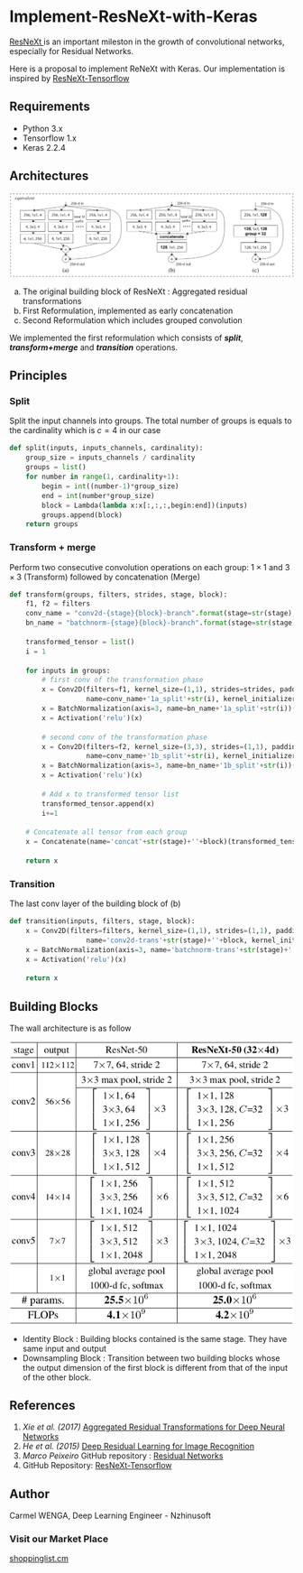 # Implement-ResNeXt-with-Keras

<a href="https://arxiv.org/pdf/1611.05431.pdf"> ResNeXt </a> is an important mileston in the growth of convolutional networks, especially for Residual Networks.

Here is a proposal to implement ReNeXt with Keras. Our implementation is inspired by <a href="https://github.com/taki0112/ResNeXt-Tensorflow">ResNeXt-Tensorflow</a>

## Requirements

<ul>
    <li> Python 3.x </li>
    <li> Tensorflow 1.x </li>
    <li> Keras 2.2.4 </li>
</ul>

## Architectures

<img src="images/building-block-reformulation.png"/>

<ol type="a">
    <li>The original building block of ResNeXt : Aggregated residual transformations</li>
    <li>First Reformulation, implemented as early concatenation</li>
    <li>Second Reformulation which includes grouped convolution</li>
</ol>

We implemented the first reformulation which consists of ***split***, ***transform+merge*** and ***transition*** operations.

## Principles

### Split

Split the input channels into groups. The total number of groups is equals to the cardinality which is $c=4$ in our case

```python
def split(inputs, inputs_channels, cardinality):
    group_size = inputs_channels / cardinality    
    groups = list()    
    for number in range(1, cardinality+1):
        begin = int((number-1)*group_size)
        end = int(number*group_size)
        block = Lambda(lambda x:x[:,:,:,begin:end])(inputs)
        groups.append(block)    
    return groups
```

### Transform + merge

Perform two consecutive convolution operations on each group: $1\times 1$ and $3\times 3$ (Transform) followed by concatenation (Merge)

```python
def transform(groups, filters, strides, stage, block):
    f1, f2 = filters    
    conv_name = "conv2d-{stage}{block}-branch".format(stage=str(stage), block=str(block))
    bn_name = "batchnorm-{stage}{block}-branch".format(stage=str(stage), block=str(block))
    
    transformed_tensor = list()
    i = 1
    
    for inputs in groups:
        # first conv of the transformation phase
        x = Conv2D(filters=f1, kernel_size=(1,1), strides=strides, padding="valid", 
                   name=conv_name+'1a_split'+str(i), kernel_initializer=glorot_uniform(seed=0))(inputs)
        x = BatchNormalization(axis=3, name=bn_name+'1a_split'+str(i))(x)
        x = Activation('relu')(x)

        # second conv of the transformation phase
        x = Conv2D(filters=f2, kernel_size=(3,3), strides=(1,1), padding="same", 
                   name=conv_name+'1b_split'+str(i), kernel_initializer=glorot_uniform(seed=0))(x)
        x = BatchNormalization(axis=3, name=bn_name+'1b_split'+str(i))(x)
        x = Activation('relu')(x)
        
        # Add x to transformed tensor list
        transformed_tensor.append(x)
        i+=1
        
    # Concatenate all tensor from each group
    x = Concatenate(name='concat'+str(stage)+''+block)(transformed_tensor)
    
    return x
```

### Transition

The last conv layer of the building block of (b)

```python
def transition(inputs, filters, stage, block):
    x = Conv2D(filters=filters, kernel_size=(1,1), strides=(1,1), padding="valid", 
                   name='conv2d-trans'+str(stage)+''+block, kernel_initializer=glorot_uniform(seed=0))(inputs)
    x = BatchNormalization(axis=3, name='batchnorm-trans'+str(stage)+''+block)(x)
    x = Activation('relu')(x)
    
    return x
```

## Building Blocks

The wall architecture is as follow

<img src="images/resnext-archi.png"/>

<ul>
    <li> Identity Block : Building blocks contained is the same stage. They have same input and output </li>
    <li> Downsampling Block : Transition between two building blocks whose the output dimension of the first block is different from that of the input of the other block.</li>
</ul>

## References

<ol>
    <li> <i>Xie et al. (2017)</i> <a href="https://arxiv.org/pdf/1611.05431.pdf">Aggregated Residual Transformations for Deep Neural Networks</a> </li>
    <li> <i>He et al. (2015)</i> <a href="https://www.cv-foundation.org/openaccess/content_cvpr_2016/papers/He_Deep_Residual_Learning_CVPR_2016_paper.pdf">Deep Residual Learning for Image Recognition</a> </li>
    <li> <i> Marco Peixeiro </i> GitHub repository : <a href="https://github.com/marcopeix/Deep_Learning_AI/blob/master/4.Convolutional%20Neural%20Networks/2.Deep%20Convolutional%20Models/Residual%20Networks.ipynb">Residual Networks</a></li>
    <li> GitHub Repository: <a href="https://github.com/taki0112/ResNeXt-Tensorflow#what-is-the-transition-">ResNeXt-Tensorflow</a></li>
</ol>

## Author

Carmel WENGA, Deep Learning Engineer - Nzhinusoft

### Visit our Market Place

[shoppinglist.cm](https://shoppinglist.cm "Your market place")

